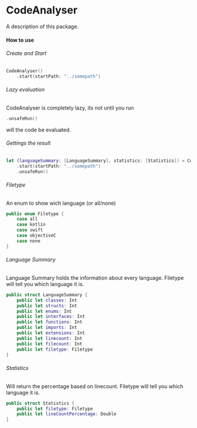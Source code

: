 # CodeAnalyser

A description of this package.

#### How to use

###### Create and Start

```swift
CodeAnalyser()
	.start(startPath: "../somepath")
```

###### Lazy evaluation
CodeAnalyser is completely lazy, its not until you run
```swift
.unsafeRun()
```
will the code be evaluated. 
	

###### Gettings the result

```swift
let (languageSummary: [LanguageSummary], statistics: [Statistics]) = CodeAnalyser()
	.start(startPath: "../somepath")
	.unsafeRun()
```

###### Filetype
An enum to show wich language (or all/none)
```swift
public enum Filetype {
	case all
	case kotlin
	case swift
	case objectiveC
	case none
}
```

###### Language Summary
Language Summary holds the information about every language. 
Filetype will tell you which language it is.
```swift
public struct LanguageSummary {
	public let classes: Int
	public let structs: Int
	public let enums: Int
	public let interfaces: Int
	public let functions: Int
	public let imports: Int
	public let extensions: Int
	public let linecount: Int
	public let filecount: Int
	public let filetype: Filetype
}
```

###### Statistics
Will return the percentage based on linecount.  Filetype will tell you which language it is.
```swift
public struct Statistics {
	public let filetype: Filetype
	public let lineCountPercentage: Double
}
```
